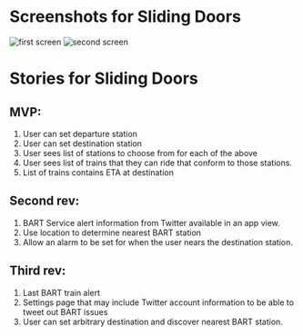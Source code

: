 # Screenshots for Sliding Doors![firstscreen](images/first_screen.png)![secondscreen](images/second_screen.png)# Stories for Sliding Doors## MVP:1. User can set departure station2. User can set destination station3. User sees list of stations to choose from for each of the above4. User sees list of trains that they can ride that conform to those   stations.5. List of trains contains ETA at destination## Second rev:1. BART Service alert information from Twitter available in an app view.2. Use location to determine nearest BART station3. Allow an alarm to be set for when the user nears the destination   station.## Third rev:1. Last BART train alert2. Settings page that may include Twitter account information to be able   to tweet out BART issues3. User can set arbitrary destination and discover nearest BART station.
